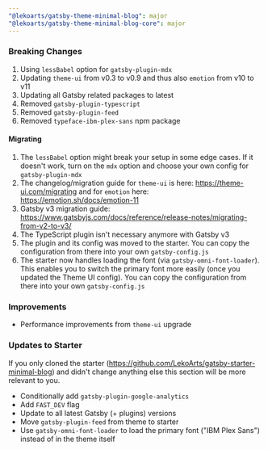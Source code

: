 ```yaml
---
"@lekoarts/gatsby-theme-minimal-blog": major
"@lekoarts/gatsby-theme-minimal-blog-core": major
---
```


### Breaking Changes

1. Using `lessBabel` option for `gatsby-plugin-mdx`
1. Updating `theme-ui` from v0.3 to v0.9 and thus also `emotion` from v10 to v11
1. Updating all Gatsby related packages to latest
1. Removed `gatsby-plugin-typescript`
1. Removed `gatsby-plugin-feed`
1. Removed `typeface-ibm-plex-sans` npm package

#### Migrating

1. The `lessBabel` option might break your setup in some edge cases. If it doesn't work, turn on the `mdx` option and choose your own config for `gatsby-plugin-mdx`
1. The changelog/migration guide for `theme-ui` is here: https://theme-ui.com/migrating and for `emotion` here: https://emotion.sh/docs/emotion-11
1. Gatsby v3 migration guide: https://www.gatsbyjs.com/docs/reference/release-notes/migrating-from-v2-to-v3/
1. The TypeScript plugin isn't necessary anymore with Gatsby v3
1. The plugin and its config was moved to the starter. You can copy the configuration from there into your own `gatsby-config.js`
1. The starter now handles loading the font (via `gatsby-omni-font-loader`). This enables you to switch the primary font more easily (once you updated the Theme UI config). You can copy the configuration from there into your own `gatsby-config.js`

### Improvements

- Performance improvements from `theme-ui` upgrade

### Updates to Starter

If you only cloned the starter (https://github.com/LekoArts/gatsby-starter-minimal-blog) and didn't change anything else this section will be more relevant to you.

- Conditionally add `gatsby-plugin-google-analytics`
- Add `FAST_DEV` flag
- Update to all latest Gatsby (+ plugins) versions
- Move `gatsby-plugin-feed` from theme to starter
- Use `gatsby-omni-font-loader` to load the primary font ("IBM Plex Sans") instead of in the theme itself
